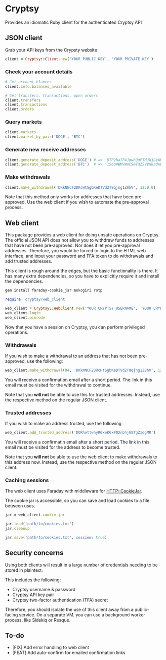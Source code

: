 # Cryptsy

Provides an idiomatic Ruby client for the authenticated Cryptsy API

## JSON client

Grab your API keys from the Crypsty website

```ruby
client = Cryptsy::Client.new('YOUR PUBLIC KEY', 'YOUR PRIVATE KEY')
```

### Check your account details

```ruby
# Get account blances
client.info.balances_available

# Get transfers, transactions, open orders
client.transfers
client.transactions
client.orders
```

### Query markets

```ruby
client.markets
client.market_by_pair('DOGE', 'BTC')
```

### Generate new receive addresses

```ruby
client.generate_deposit_address('DOGE') # => 'DTP2Na7P4JpwhUuPTdJWjGzAK9P5VXF5Zd'
client.generate_deposit_address('BTC')  # => '156q4WMvWmCSmTdZSVVn8zdnDFJWZsb6XW'
```

### Make withdrawals

```ruby
client.make_withdrawal('DKkNNCF2DRcHtSgbKeDTVd2T8qjng1Z8hV', 1250.0)
```

Note that this method only works for addresses that have been pre-approved. Use the web client
if you wish to automate the pre-approval process.

## Web client

This package provides a web client for doing unsafe operations on Cryptsy. The official JSON
API does not allow you to withdraw funds to addresses that have not been pre-approved. Nor does
it let you pre-approval addresses. Therefore, you would be forced to login to the HTML web interface,
and input your password and TFA token to do withdrawals and add trusted addresses.

This client is rough around the edges, but the basic functionality is there. It has many extra dependencies,
so you have to explicitly require it and install the dependencies.

```sh
gem install faraday-cookie_jar nokogiri rotp
```

```ruby
require 'cryptsy/web_client'

web_client = Cryptsy::WebClient.new('YOUR CRYPTSY USERNAME', 'YOUR CRYPTSY PASSWORD', 'YOUR TFA SECRET')
web_client.login
web_client.pincode
```

Now that you have a session on Cryptsy, you can perform privileged operations.

### Withdrawals

If you wish to make a withdrawal to an address that has not been pre-approved, use the following:

```ruby
web_client.make_withdrawal(94, 'DKkNNCF2DRcHtSgbKeDTVd2T8qjng1Z8hV', 1250.0)
```

You will receive a confirmation email after a short period. The link in this email must be visited
for the withdrawal to continue.

Note that you **will not** be able to use this for trusted addresses. Instead, use the respective method
on the regular JSON client.

### Trusted addresses

If you wish to make an address trusted, use the following:

```ruby
web_client.add_trusted_address('DQRhettwhyR6xeK6xFQ2nbhjhSTgZzdgMR')
```

You will receive a confirmatin email after a short period. The link in this email must be visited
for the address to become trusted.

Note that you **will not** be able to use the web client to make withdrawals to this address now. Instead,
use the respective method on the regular JSON client.

### Caching sessions

The web client uses Faraday with middleware for [HTTP::CookieJar](https://github.com/sparklemotion/http-cookie).

The cookie jar is accessible, so you can save and load cookies to a file between uses.

```ruby
jar = web_client.cookie_jar

jar.load('path/to/cookies.txt')
jar.cleanup

jar.save('path/to/cookies.txt', session: true)
```

## Security concerns

Using both clients will result in a large number of credentials needing to be stored in plaintext.

This includes the following:

- Cryptsy username & password
- Cryptsy API key pair
- Cryptsy two-factor authentication (TFA) secret

Therefore, you should isolate the use of this client away from a public-facing service. On a separate VM,
you can use a background worker process, like Sidekiq or Resque.

## To-do

- [FIX] Add error handling to web client
- [FEAT] Add auto-confirm for emailed confirmation links
